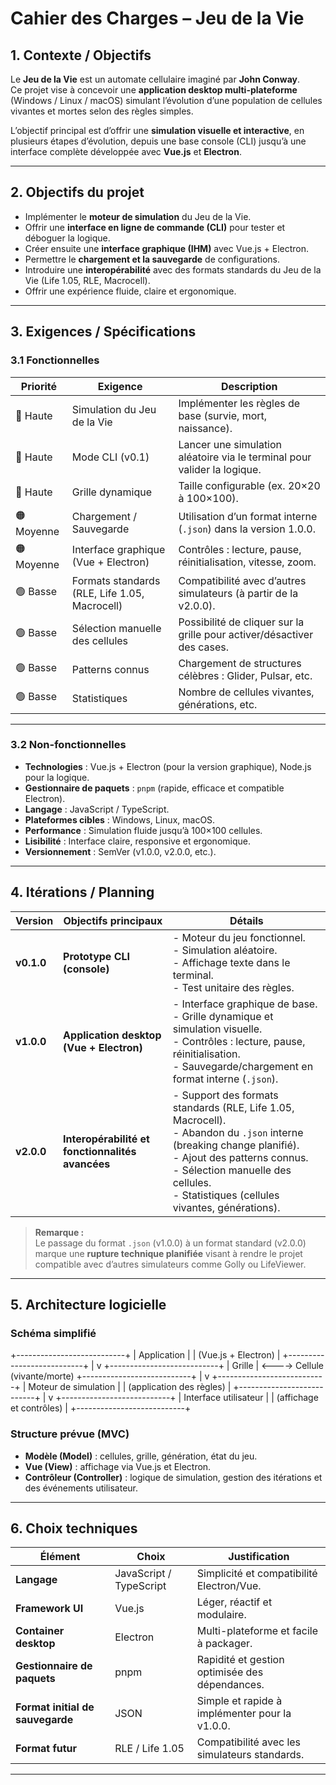 # Cahier des Charges – Jeu de la Vie

## 1. Contexte / Objectifs

Le **Jeu de la Vie** est un automate cellulaire imaginé par **John Conway**.  
Ce projet vise à concevoir une **application desktop multi-plateforme** (Windows / Linux / macOS) simulant l’évolution d’une population de cellules vivantes et mortes selon des règles simples.

L’objectif principal est d’offrir une **simulation visuelle et interactive**, en plusieurs étapes d’évolution, depuis une base console (CLI) jusqu’à une interface complète développée avec **Vue.js** et **Electron**.

---

## 2. Objectifs du projet

- Implémenter le **moteur de simulation** du Jeu de la Vie.
- Offrir une **interface en ligne de commande (CLI)** pour tester et déboguer la logique.
- Créer ensuite une **interface graphique (IHM)** avec Vue.js + Electron.
- Permettre le **chargement et la sauvegarde** de configurations.
- Introduire une **interopérabilité** avec des formats standards du Jeu de la Vie (Life 1.05, RLE, Macrocell).
- Offrir une expérience fluide, claire et ergonomique.

---

## 3. Exigences / Spécifications

### 3.1 Fonctionnelles

| Priorité | Exigence | Description |
|-----------|-----------|-------------|
| 🔴 Haute | Simulation du Jeu de la Vie | Implémenter les règles de base (survie, mort, naissance). |
| 🔴 Haute | Mode CLI (v0.1) | Lancer une simulation aléatoire via le terminal pour valider la logique. |
| 🔴 Haute | Grille dynamique | Taille configurable (ex. 20×20 à 100×100). |
| 🟠 Moyenne | Chargement / Sauvegarde | Utilisation d’un format interne (`.json`) dans la version 1.0.0. |
| 🟠 Moyenne | Interface graphique (Vue + Electron) | Contrôles : lecture, pause, réinitialisation, vitesse, zoom. |
| 🟢 Basse | Formats standards (RLE, Life 1.05, Macrocell) | Compatibilité avec d’autres simulateurs (à partir de la v2.0.0). |
| 🟢 Basse | Sélection manuelle des cellules | Possibilité de cliquer sur la grille pour activer/désactiver des cases. |
| 🟢 Basse | Patterns connus | Chargement de structures célèbres : Glider, Pulsar, etc. |
| 🟢 Basse | Statistiques | Nombre de cellules vivantes, générations, etc. |

---

### 3.2 Non-fonctionnelles

- **Technologies** : Vue.js + Electron (pour la version graphique), Node.js pour la logique.  
- **Gestionnaire de paquets** : `pnpm` (rapide, efficace et compatible Electron).  
- **Langage** : JavaScript / TypeScript.  
- **Plateformes cibles** : Windows, Linux, macOS.  
- **Performance** : Simulation fluide jusqu’à 100×100 cellules.  
- **Lisibilité** : Interface claire, responsive et ergonomique.  
- **Versionnement** : SemVer (v1.0.0, v2.0.0, etc.).  

---

## 4. Itérations / Planning

| Version | Objectifs principaux | Détails |
|----------|----------------------|----------|
| **v0.1.0** | **Prototype CLI (console)** | - Moteur du jeu fonctionnel.<br> - Simulation aléatoire.<br> - Affichage texte dans le terminal.<br> - Test unitaire des règles. |
| **v1.0.0** | **Application desktop (Vue + Electron)** | - Interface graphique de base.<br> - Grille dynamique et simulation visuelle.<br> - Contrôles : lecture, pause, réinitialisation.<br> - Sauvegarde/chargement en format interne (`.json`). |
| **v2.0.0** | **Interopérabilité et fonctionnalités avancées** | - Support des formats standards (RLE, Life 1.05, Macrocell).<br> - Abandon du `.json` interne (breaking change planifié).<br> - Ajout des patterns connus.<br> - Sélection manuelle des cellules.<br> - Statistiques (cellules vivantes, générations). |

> **Remarque :**  
> Le passage du format `.json` (v1.0.0) à un format standard (v2.0.0) marque une **rupture technique planifiée** visant à rendre le projet compatible avec d’autres simulateurs comme Golly ou LifeViewer.  

---

## 5. Architecture logicielle

### Schéma simplifié

+---------------------------+
| Application |
| (Vue.js + Electron) |
+---------------------------+
|
v
+---------------------------+
| Grille | <----> Cellule (vivante/morte)
+---------------------------+
|
v
+---------------------------+
| Moteur de simulation |
| (application des règles) |
+---------------------------+
|
v
+---------------------------+
| Interface utilisateur |
| (affichage et contrôles) |
+---------------------------+

### Structure prévue (MVC)

- **Modèle (Model)** : cellules, grille, génération, état du jeu.  
- **Vue (View)** : affichage via Vue.js et Electron.  
- **Contrôleur (Controller)** : logique de simulation, gestion des itérations et des événements utilisateur.  

---

## 6. Choix techniques

| Élément | Choix | Justification |
|----------|--------|----------------|
| **Langage** | JavaScript / TypeScript | Simplicité et compatibilité Electron/Vue. |
| **Framework UI** | Vue.js | Léger, réactif et modulaire. |
| **Container desktop** | Electron | Multi-plateforme et facile à packager. |
| **Gestionnaire de paquets** | pnpm | Rapidité et gestion optimisée des dépendances. |
| **Format initial de sauvegarde** | JSON | Simple et rapide à implémenter pour la v1.0.0. |
| **Format futur** | RLE / Life 1.05 | Compatibilité avec les simulateurs standards. |

---